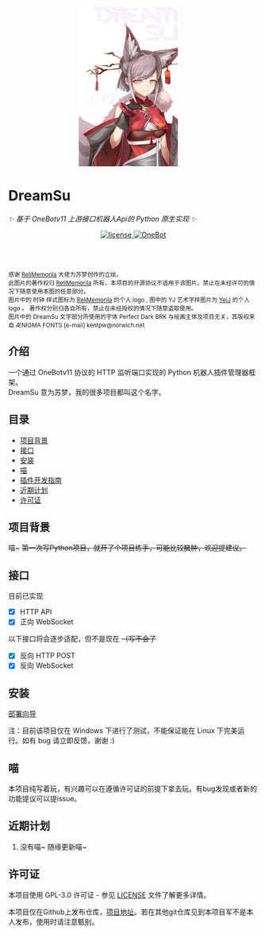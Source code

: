 <div align="center">
  <img src="images/DreamSu.png" width="200" height="auto" alt="DreamSu" style="margin-right: 20px; display: inline-block;">
</div>

# DreamSu

_✨ 基于 OneBotv11 上游接口机器人Api的 Python 原生实现 ✨_

<div align="center">
  <a href="https://raw.githubusercontent.com/YeiJ/DreamSu/main/LICENSE">
    <img src="https://img.shields.io/github/license/YeiJ/DreamSu" alt="license">
  </a>
  <a href="https://github.com/howmanybots/onebot/blob/master/README.md">
    <img src="https://img.shields.io/badge/OneBot-v11-blue" alt="OneBot">
  </a>
</div>

<br><br>

<small>
      感谢 <a href="https://www.pixiv.net/users/97453837" target="_blank">ReliMemorila</a> 大佬为苏梦创作的立绘。
      <br>
      此图片的著作权归 <a href="https://www.pixiv.net/users/97453837" target="_blank">ReliMemorila</a> 所有，本项目的开源协议不适用于该图片。禁止在未经许可的情况下随意使用本图的任意部分。
      <br>
      图片中的 时钟 样式图标为 <a href="https://www.pixiv.net/users/97453837" target="_blank">ReliMemorila</a> 的个人 logo , 图中的 YJ 艺术字样图片为 <a href="https://github.com/YeiJ">YeiJ</a> 的个人 logo 。
      著作权分别归各自所有，禁止在未经授权的情况下随意盗取使用。
      <br>
      图片中的 DreamSu 文字部分所使用的字体 Perfect Dark BRK 与绘画主体及项目无关，其版权来自 ÆNIGMA FONTS [e-mail] kentpw@norwich.net
</small>



## 介绍

一个通过 OneBotv11 协议的 HTTP 监听端口实现的 Python 机器人插件管理器框架。\
DreamSu 意为苏梦，我的很多项目都叫这个名字。

## 目录

- [项目背景](#项目背景)
- [接口](#接口)
- [安装](#安装) 
- [喵](#喵)
- [插件开发指南](./doc/插件开发文档.md)
- [近期计划](#近期计划)
- [许可证](#许可证)

## 项目背景

喵~ ~~第一次写Python项目，就开了个项目练手，可能比较臃肿，欢迎提建议。~~

## 接口

目前已实现
- [x] HTTP API
- [x] 正向 WebSocket

以下接口将会逐步适配，但不是现在 ~~（写不会了~~
- [x] 反向 HTTP POST
- [x] 反向 WebSocket

## 安装

[部署向导](./guide/getting-started.md)

注：目前该项目仅在 Windows 下进行了测试，不能保证能在 Linux 下完美运行。如有 bug 请立即反馈，谢谢 :)

## 喵

本项目纯写着玩，有兴趣可以在遵循许可证的前提下拿去玩。有bug发现或者新的功能提议可以提issue。

## 近期计划

1. 没有喵~ 随缘更新喵~

## 许可证

本项目使用 GPL-3.0 许可证 - 参见 [LICENSE](LICENSE) 文件了解更多详情。

本项目仅在Github上发布仓库，[项目地址](https://github.com/YeiJ/DreamSu)。若在其他git仓库见到本项目军不是本人发布，使用时请注意甄别。